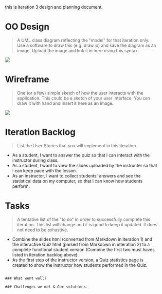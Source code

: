 this is iteration 3 design and planning document.

# OO Design
> A UML class diagram reflecting the "model" for that iteration only.
> Use a software to draw this (e.g. draw.io) and save the diagram as an image. 
> Upload the image and link it in here using this syntax.

![](https://github.com/jhu-oose/2020-spring-group-QuizHero/blob/master/docs/it2/it2_UML.jpg)

# Wireframe
> One (or a few) simple sketch of how the user interacts with the application. 
> This could be a sketch of your user interface. 
> You can draw it with hand and insert it here as an image.

![](https://github.com/jhu-oose/2020-spring-group-QuizHero/blob/master/docs/it2/it2_Wireframe.jpg)

# Iteration Backlog
> List the User Stories that you will implement in this iteration.

- As a student, I want to answer the quiz so that I can interact with the instructor during class.
- As a student, I want to view the slides uploaded by the instructer so that I can keep pace with the lesson.
- As an instructor, I want to collect students' answers and see the statistical data on my computer, so that I can know how students perform.

# Tasks
> A tentative list of the "to do" in order to successfully complete this iteration. 
> This list will change and it is good to keep it updated. 
> It does not need to be exhustive.

- Combine the slides html (converted from Markdown in iteration 1) and the interactive Quiz html (parsed from Markdown in interation 2) to a complete functional student version (Combine the first two must haves listed in iteration backlog above).
- As the first step of the instructor version, a Quiz statistics page is created to show the instructor how students performed in the Quiz.

```# Retrospective

### What went well?

### Challenges we met & Our solutions.
```
